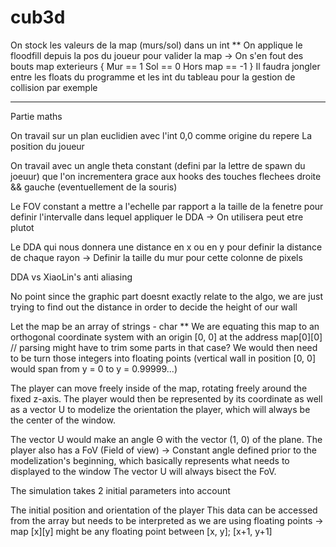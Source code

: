 # cub3d

On stock les valeurs de la map (murs/sol) dans un int **
On applique le floodfill depuis la pos du joueur pour valider la map -> On s'en fout des bouts map exterieurs
{
	Mur == 1
	Sol == 0
	Hors map == -1
}
Il faudra jongler entre les floats du programme et les int du tableau pour la gestion de collision par exemple

____________________________________________________________________________

Partie maths

On travail sur un plan euclidien avec l'int 0,0 comme origine du repere
La position du joueur

On travail avec un angle theta constant (defini par la lettre de spawn du joeuur) que l'on incrementera grace aux hooks des touches flechees droite && gauche (eventuellement de la souris)

Le FOV constant a mettre a l'echelle par rapport a la taille de la fenetre pour definir l'intervalle dans lequel appliquer le DDA -> On utilisera peut etre plutot 


Le DDA qui nous donnera une distance en x ou en y pour definir la distance de chaque rayon -> Definir la taille du mur pour cette colonne de pixels


DDA vs XiaoLin's anti aliasing

No point since the graphic part doesnt exactly relate to the algo, we are just trying to find out the distance in order to decide the height of our wall








Let the map be an array of strings - char **
We are equating this map to an orthogonal coordinate system with an origin [0, 0] at the address map[0][0] // parsing might have to trim some parts in that case?
We would then need to be turn those integers into floating points (vertical wall in position [0, 0] would span from y = 0 to y = 0.99999...)



The player can move freely inside of the map, rotating freely around the fixed z-axis. The player would then be represented by its coordinate as well as a vector U to modelize the orientation the player, which will always be the center of the window.

The vector U would make an angle Θ with the vector (1, 0) of the plane. 
The player also has a FoV (Field of view) -> Constant angle defined prior to the modelization's beginning, which basically represents what needs to displayed to the window
The vector U will always bisect the FoV.


The simulation takes 2 initial parameters into account

The initial position and orientation of the player
This data can be accessed from the array but needs to be interpreted as we are using floating points -> map [x][y] might be any floating point between 
[x, y]; [x+1, y+1]


 